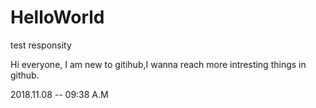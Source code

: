 # HelloWorld
test responsity


Hi everyone, I am new to gitihub,I wanna reach more intresting things in github.


2018.11.08 -- 09:38 A.M
